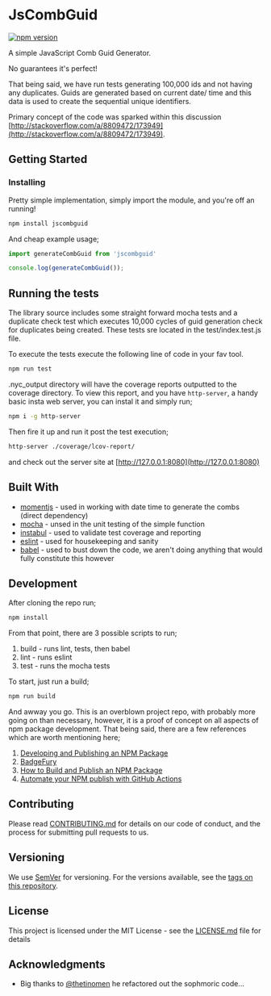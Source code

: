 # JsCombGuid

[![npm version](https://badge.fury.io/js/jscombguid.svg)](https://badge.fury.io/js/jscombguid)

A simple JavaScript Comb Guid Generator.

No guarantees it's perfect!

That being said, we have run tests generating 100,000 ids and not having any duplicates.
Guids are generated based on current date/ time and this data is used to create the sequential unique identifiers.

Primary concept of the code was sparked within this discussion [http://stackoverflow.com/a/8809472/173949](http://stackoverflow.com/a/8809472/173949).

## Getting Started

### Installing

Pretty simple implementation, simply import the module, and you're off an running!

```bash
npm install jscombguid
```

And cheap example usage;

```javascript
import generateCombGuid from 'jscombguid'

console.log(generateCombGuid());
```

## Running the tests

The library source includes some straight forward mocha tests and a duplicate check test which executes 10,000 cycles of guid generation check for duplicates being created. These tests sre located in the test/index.test.js file.

To execute the tests execute the following line of code in your fav tool.

```bash
npm run test
```

.nyc_output directory will have the coverage reports outputted to the coverage directory.
To view this report, and you have `http-server`, a handy basic insta web server, you can instal it and simply run;

```bash
npm i -g http-server
```

Then fire it up and run it post the test execution;

```bash
http-server ./coverage/lcov-report/
```

and check out the server site at [http://127.0.0.1:8080](http://127.0.0.1:8080)

## Built With

* [momentjs](http://www.momentjs.com) - used in working with date time to generate the combs (direct dependency)
* [mocha](https://maven.apache.org/) - unsed in the unit testing of the simple function
* [instabul](https://istanbul.js.org/) - used to validate test coverage and reporting
* [eslint](https://eslint.org/) - used for housekeeping and sanity
* [babel](https://babeljs.io/) - used to bust down the code, we aren't doing anything that would fully constitute this however

## Development

After cloning the repo run;

```bash
npm install
```

From that point, there are 3 possible scripts to run;

1. build - runs lint, tests, then babel
2. lint - runs eslint
3. test - runs the mocha tests

To start, just run a build;

```bash
npm run build
```

And awway you go. This is an overblown project repo, with probably more going on than necessary, however, it is a proof of concept on all aspects of npm package development. That being said, there are a few references which are worth mentioning here;

1. [Developing and Publishing an NPM Package](https://auth0.com/blog/developing-npm-packages/)
2. [BadgeFury](https://badge.fury.io/)
3. [How to Build and Publish an NPM Package](https://scotch.io/bar-talk/how-to-build-and-publish-a-npm-package)
4. [Automate your NPM publish with GitHub Actions](https://medium.com/devopslinks/automate-your-npm-publish-with-github-actions-dfe8059645dd)

## Contributing

Please read [CONTRIBUTING.md](https://gist.github.com/PurpleBooth/b24679402957c63ec426) for details on our code of conduct, and the process for submitting pull requests to us.

## Versioning

We use [SemVer](http://semver.org/) for versioning. For the versions available, see the [tags on this repository](https://github.com/your/project/tags).

## License

This project is licensed under the MIT License - see the [LICENSE.md](LICENSE.md) file for details

## Acknowledgments

* Big thanks to [@thetinomen](https://twitter.com/thetinomen) he refactored out the sophmoric code...

